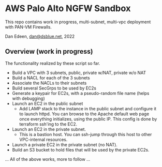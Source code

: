 # AWS Palo Alto NGFW Sandbox
This repo contains work in progress, multi-subnet, multi-vpc deployment with PAN-VM Firewalls. 

Dan Edeen, dan@dsblue.net, 2022 

## Overview (work in progress)
The functionality realized by these script so far. 
*  Build a VPC with 3 subnets, public, private w/NAT, private w/o NAT
*  Build a NACL for each of the 3 subnets 
*  Associate the NACLs to their subnets
*  Build several SecGrps to be used by EC2s 
*  Generate a keypair for EC2s, with a pseudo-random file name (helps with debugging)
*  Launch an EC2 in the public subnet
    *  Add LAMP stack to the instance in the public subnet and configure it to launch httpd. You can browse to the Apache default web page once everything initializes, using the public IP. This config is done by terraform ssh'ing to the EC2. 
*  Launch an EC2 in the private subnet. 
    * This is a bastion host. You can ssh-jump through this host to other VPC-internal resources. 
* Launch a private EC2 in the private subnet (no NAT). 
* Build an S3 bucket to hold files that will be used by the private EC2s. 

... All of the above works, more to follow ...
